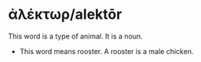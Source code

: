 # ἀλέκτωρ/alektōr
This word is a type of animal. It is a noun.
* This word means rooster. A rooster is a male chicken.
